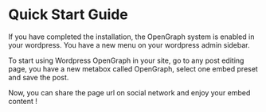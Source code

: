 # Quick Start Guide

If you have completed the installation, the OpenGraph system is enabled in your wordpress. You have a new menu on your wordpress admin sidebar.

To start using Wordpress OpenGraph in your site, go to any post editing page, you have a new metabox called OpenGraph, select one embed preset and save the post.

Now, you can share the page url on social network and enjoy your embed content !